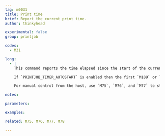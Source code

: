 ```yaml
---
tag: m0031
title: Print time
brief: Report the current print time.
author: thinkyhead

experimental: false
group: printjob

codes:
  - M31

long:
  - |
    This command reports the time elapsed since the start of the current print job to the host. When printing from SD card, the print job timer starts as soon as SD printing starts.

    If `PRINTJOB_TIMER_AUTOSTART` is enabled then the first `M109` or `M190` command received from the host will also start the print job timer.

    For manual control from the host, use `M75`, `M76`, and `M77` to start, pause, and stop the print job timer.

notes:

parameters:

examples:

related: M75, M76, M77, M78

---
```


